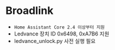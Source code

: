 # Broadlink

- `Home Assistant Core 2.4 이상부터 지원`
- Ledvance 장치 ID 0x6498, 0xA7B6 지원
- ledvance_unlock.py 사전 실행 필요
